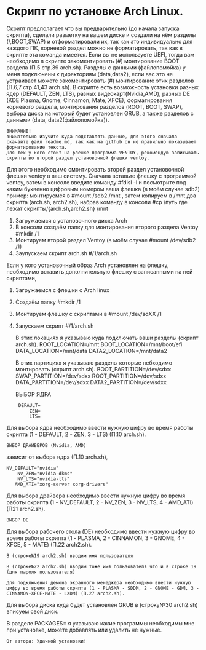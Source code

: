 #     Скрипт по установке Arch Linux.
Скрипт предполагает что вы предварительно (до начала запуска скрипта), сделали разметку на вашем диске и создали на нём разделы (/,BOOT,SWAP) и отформатировали их, так как это индивидуально для каждого ПК, корневой раздел можно не форматировать, так как в скрипте эта команда имеется. Если вы не используете UEFI, тогда вам необходимо в скрипте закоментировать (#) монтирование BOOT раздела (П.5 стр.39 arch.sh). Разделы с данными (файлопомойка) у меня подключены к директориям (data,data2), если вас это не устраивает можете закоментировать (#) монтирование этих разделов (П.6,7 стр.41,43 arch.sh).
В скрипте есть возможность установки разных ядер (DEFAULT, ZEN, LTS), разных видеокарт(Nvidia,AMD), разных DE (KDE Plasma, Gnome, Cinnamon, Mate, XFCE), форматирования корневого раздела, монтирования разделов (ROOT, BOOT, SWAP), выбора диска на который будет установлен GRUB, а также разделов с данными (data, data2(файлопомойка)).

    ВНИМАНИЕ!
    внимательно изучите куда подставлять данные, для этого сначала скачайте файл readme.md, так как на github он не правильно показывает форматирование текста.
    Для тех у кого стоит на флешке программа VENTOY, рекомендую записывать скрипты во второй раздел установочной флешки ventoy.
Для этого необходимо смонтировать второй раздел  установочной флешки ventoy в ваш систему.
    Сначала вставьте флешку с программой ventoy, затем в консоле введите команду #fdisl -l и посмотрите под каким буквенно цифровым номером ваша флешка
    (в моём случае sdb2)
пример:
монтируемся в #mount /sdb2 /mnt , затем копируем в /mnt два скрипта (arch.sh, arch2.sh),
набрав команду в консоли #cp /путь где лежат скрипты/{arch.sh,arch2.sh} /mnt

1. Загружаемся с установочного диска Arch
2. В консоли создаём папку для монтирования второго раздела Ventoy #mkdir /1
3. Монтируем второй раздел Ventoy (в моём случае #mount /dev/sdb2 /1)
4. Заупускаем скрипт arch.sh  #/1/arch.sh

Если у кого установочный образ Arch установлен на флешку, необходимо вставить дополнительную флешку с записанными на ней скриптами,
1. Загружаемся с флешки с Arch linux
2. Создаём папку #mkdir /1
3. Монтируем флешку с скриптами в #mount /dev/sdXX /1
4. Запускаем скрипт #/1/arch.sh

    В этих локациях я указываю куда подключать ваши разделы (скрипт arch.sh).
 ROOT_LOCATION=/mnt
 BOOT_LOCATION=/mnt/boot/efi
 DATA_LOCATION=/mnt/data
DATA2_LOCATION=/mnt/data2

    В этих партициях я указываю разделы которые небходимо монтировать (скрипт arch.sh).
 BOOT_PARTITION=/dev/sdxx
 SWAP_PARTITION=/dev/sdxx
 ROOT_PARTITION=/dev/sdxx
 DATA_PARTITION=/dev/sdxx
DATA2_PARTITION=/dev/sdxx

    ВЫБОР ЯДРА

        DEFAULT=
            ZEN=
            LTS=
Для выбора ядра необходимо ввести нужную цифру во время работы скрипта (1 - DEFAULT, 2 - ZEN, 3 - LTS) (П.10 arch.sh).

    ВЫБОР ДРАЙВЕРОВ (Nvidia, AMD)
зависит от выбора ядра (П.10 arch.sh),

    NV_DEFAULT="nvidia"
        NV_ZEN="nvidia-dkms"
        NV_LTS="nvidia-lts"
       AMD_ATI="xorg-server xorg-drivers"

Для выбора драйвера необходимо ввести нужную цифру во время работы скрипта (1 - NV_DEFAULT, 2 - NV_ZEN, 3 - NV_LTS, 4 - AMD_ATI) (П21 arch2.sh).

    ВЫБОР DE
Для выбора рабочего стола (DE) необходимо ввести нужную цифру во время работы скрипта (1 - PLASMA, 2 - CINNAMON, 3 - GNOME, 4 - XFCE, 5 - MATE)
    (П.22 arch2.sh).

    В (строке№19 arch2.sh) вводим имя пользователя

    В (строке№22 arch2.sh) вводим тоже имя пользователя что и в строке 19 (для пароля пользователя)

    Для подключения демона экранного менеджера необходимо ввести нужную цифру во время работы скрипта (1 - PLASMA - SDDM, 2 - GNOME - GDM, 3 - CINNAMON-XFCE-MATE - LXDM) (П.27 arch2.sh).

Для выбора диска куда будет установлен GRUB в (строку№30 arch2.sh) вписуем свой диск.

В разделе PACKAGES= я указываю какие программы необходимы мне при установке, можете добавлять или удалить не нужные.

    От автора: Удачной установки!
